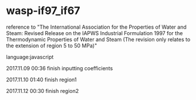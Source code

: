# wasp-if97_if67
reference to "The International Association for the Properties of Water and Steam:
				Revised Release on the IAPWS Industrial Formulation 1997
				for the Thermodynamic Properties of Water and Steam
				(The revision only relates to the extension of region 5 to 50 MPa)"
        
language:javascript

2017.11.09 00:36 finish inputting coefficients 

2017.11.10 01:40 finish region1



2017.11.12 00:30 finish region2

